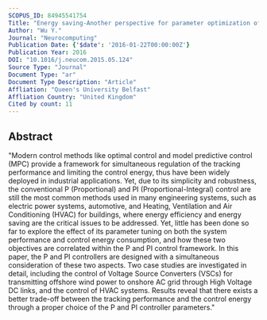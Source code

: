 ```yaml
---
SCOPUS_ID: 84945541754
Title: "Energy saving-Another perspective for parameter optimization of P and PI controllers"
Author: "Wu Y."
Journal: "Neurocomputing"
Publication Date: {'$date': '2016-01-22T00:00:00Z'}
Publication Year: 2016
DOI: "10.1016/j.neucom.2015.05.124"
Source Type: "Journal"
Document Type: "ar"
Document Type Description: "Article"
Affliation: "Queen's University Belfast"
Affliation Country: "United Kingdom"
Cited by count: 11
---
```


## Abstract
"Modern control methods like optimal control and model predictive control (MPC) provide a framework for simultaneous regulation of the tracking performance and limiting the control energy, thus have been widely deployed in industrial applications. Yet, due to its simplicity and robustness, the conventional P (Proportional) and PI (Proportional-Integral) control are still the most common methods used in many engineering systems, such as electric power systems, automotive, and Heating, Ventilation and Air Conditioning (HVAC) for buildings, where energy efficiency and energy saving are the critical issues to be addressed. Yet, little has been done so far to explore the effect of its parameter tuning on both the system performance and control energy consumption, and how these two objectives are correlated within the P and PI control framework. In this paper, the P and PI controllers are designed with a simultaneous consideration of these two aspects. Two case studies are investigated in detail, including the control of Voltage Source Converters (VSCs) for transmitting offshore wind power to onshore AC grid through High Voltage DC links, and the control of HVAC systems. Results reveal that there exists a better trade-off between the tracking performance and the control energy through a proper choice of the P and PI controller parameters."
